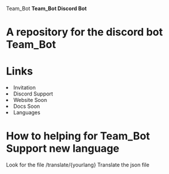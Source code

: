 Team_Bot
<b>Team_Bot Discord Bot</b>

# A repository for the discord bot Team_Bot

# <b>Links</b>

<li>Invitation</li>
<li>Discord Support</li>
<li>Website Soon</li>
<li>Docs Soon</li>
<li>Languages</li>

# How to helping for Team_Bot Support new language

Look for the file /translate/{yourlang}
Translate the json file
